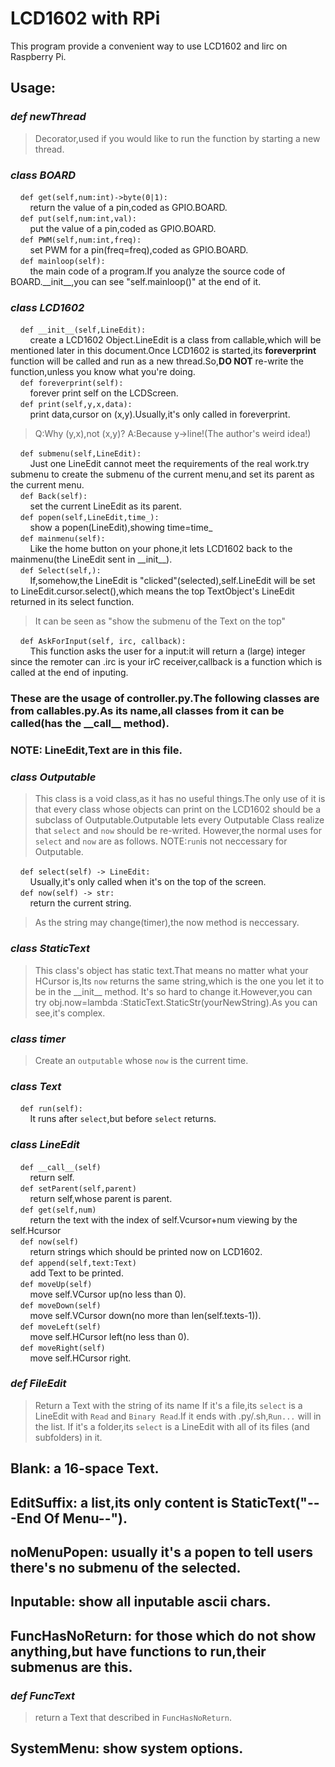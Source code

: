 # LCD1602 with RPi
 This program provide a convenient way to use LCD1602 and lirc on Raspberry Pi.
## Usage:
### ___def newThread___
> Decorator,used if you would like to run the function by starting a new thread.
### ___class BOARD___  
&nbsp;&nbsp;&nbsp;&nbsp;`def get(self,num:int)->byte(0|1):`  
&nbsp;&nbsp;&nbsp;&nbsp;&nbsp;&nbsp;&nbsp;&nbsp;return the value of a pin,coded as GPIO.BOARD.  
&nbsp;&nbsp;&nbsp;&nbsp;`def put(self,num:int,val):`    
&nbsp;&nbsp;&nbsp;&nbsp;&nbsp;&nbsp;&nbsp;&nbsp;put the value of a pin,coded as GPIO.BOARD.  
&nbsp;&nbsp;&nbsp;&nbsp;`def PWM(self,num:int,freq):`    
&nbsp;&nbsp;&nbsp;&nbsp;&nbsp;&nbsp;&nbsp;&nbsp;set PWM for a pin(freq=freq),coded as GPIO.BOARD.  
&nbsp;&nbsp;&nbsp;&nbsp;`def mainloop(self):`    
&nbsp;&nbsp;&nbsp;&nbsp;&nbsp;&nbsp;&nbsp;&nbsp;the main code of a program.If you analyze the source code of BOARD.\_\_init\_\_,you can see "self.mainloop()" at the end of it.  
  
  
### ___class LCD1602___
&nbsp;&nbsp;&nbsp;&nbsp;`def __init__(self,LineEdit):`    
&nbsp;&nbsp;&nbsp;&nbsp;&nbsp;&nbsp;&nbsp;&nbsp;create a LCD1602 Object.LineEdit is a class from callable,which will be mentioned later in this document.Once LCD1602 is started,its __foreverprint__ function will be called and run as a new thread.So,__DO NOT__ re-write the function,unless you know what you're doing.  
&nbsp;&nbsp;&nbsp;&nbsp;`def foreverprint(self):`    
&nbsp;&nbsp;&nbsp;&nbsp;&nbsp;&nbsp;&nbsp;&nbsp;forever print self on the LCDScreen.  
&nbsp;&nbsp;&nbsp;&nbsp;`def print(self,y,x,data):`    
&nbsp;&nbsp;&nbsp;&nbsp;&nbsp;&nbsp;&nbsp;&nbsp;print data,cursor on (x,y).Usually,it's only called in foreverprint.  

> Q:Why (y,x),not (x,y)? A:Because y->line!(The author's weird idea!)   

&nbsp;&nbsp;&nbsp;&nbsp;`def submenu(self,LineEdit):`    
&nbsp;&nbsp;&nbsp;&nbsp;&nbsp;&nbsp;&nbsp;&nbsp;Just one LineEdit cannot meet the requirements of the real work.try submenu to create the submenu of the current menu,and set its parent as the current menu.    
&nbsp;&nbsp;&nbsp;&nbsp;`def Back(self):`    
&nbsp;&nbsp;&nbsp;&nbsp;&nbsp;&nbsp;&nbsp;&nbsp;set the current LineEdit as its parent.  
&nbsp;&nbsp;&nbsp;&nbsp;`def popen(self,LineEdit,time_):`    
&nbsp;&nbsp;&nbsp;&nbsp;&nbsp;&nbsp;&nbsp;&nbsp;show a popen(LineEdit),showing time=time_  
&nbsp;&nbsp;&nbsp;&nbsp;`def mainmenu(self):`    
&nbsp;&nbsp;&nbsp;&nbsp;&nbsp;&nbsp;&nbsp;&nbsp;Like the home button on your phone,it lets LCD1602 back to the mainmenu(the LineEdit sent in \_\_init\_\_).  
&nbsp;&nbsp;&nbsp;&nbsp;`def Select(self,):`    
&nbsp;&nbsp;&nbsp;&nbsp;&nbsp;&nbsp;&nbsp;&nbsp;If,somehow,the LineEdit is "clicked"(selected),self.LineEdit will be set to LineEdit.cursor.select(),which means the top TextObject's LineEdit returned in its select function.  

> It can be seen as "show the submenu of the Text on the top"     

&nbsp;&nbsp;&nbsp;&nbsp;`def AskForInput(self, irc, callback):`    
&nbsp;&nbsp;&nbsp;&nbsp;&nbsp;&nbsp;&nbsp;&nbsp;This function asks the user for a input:it will return a (large) integer since the remoter can .irc is your irC receiver,callback is a function which is called at the end of inputing.  
### These are the usage of controller.py.The following classes are from callables.py.As its name,all classes from it can be called(has the \_\_call\_\_ method).
### NOTE: LineEdit,Text are in this file.

### ___class Outputable___
> This class is a void class,as it has no useful things.The only use of it is that every class whose objects can print on the LCD1602 should be a subclass of Outputable.Outputable lets every Outputable Class realize that `select` and `now` should be re-writed.
> However,the normal uses for `select` and `now` are as follows.
> NOTE:`run`is not neccessary for Outputable.

&nbsp;&nbsp;&nbsp;&nbsp;`def select(self) -> LineEdit:`    
&nbsp;&nbsp;&nbsp;&nbsp;&nbsp;&nbsp;&nbsp;&nbsp;Usually,it's only called when it's on the top of the screen.  
&nbsp;&nbsp;&nbsp;&nbsp;`def now(self) -> str:`    
&nbsp;&nbsp;&nbsp;&nbsp;&nbsp;&nbsp;&nbsp;&nbsp;return the current string.
> As the string may change(timer),the now method is neccessary.
### ___class StaticText___
> This class's object has static text.That means no matter what your HCursor is,Its `now` returns the same string,which is the one you let it to be in the \_\_init\_\_ method.
> It's so hard to change it.However,you can try obj.now=lambda :StaticText.StaticStr(yourNewString).As you can see,it's complex.

### ___class timer___
> Create an `outputable` whose `now` is the current time.

### ___class Text___
&nbsp;&nbsp;&nbsp;&nbsp;`def run(self):`    
&nbsp;&nbsp;&nbsp;&nbsp;&nbsp;&nbsp;&nbsp;&nbsp;It runs after `select`,but before `select` returns.

### ___class LineEdit___
&nbsp;&nbsp;&nbsp;&nbsp;`def __call__(self)`  
&nbsp;&nbsp;&nbsp;&nbsp;&nbsp;&nbsp;&nbsp;&nbsp;return self.  
&nbsp;&nbsp;&nbsp;&nbsp;`def setParent(self,parent)`  
&nbsp;&nbsp;&nbsp;&nbsp;&nbsp;&nbsp;&nbsp;&nbsp;return self,whose parent is parent.  
&nbsp;&nbsp;&nbsp;&nbsp;`def get(self,num)`  
&nbsp;&nbsp;&nbsp;&nbsp;&nbsp;&nbsp;&nbsp;&nbsp;return the text with the index of self.Vcursor+num viewing by the self.Hcursor  
&nbsp;&nbsp;&nbsp;&nbsp;`def now(self)`  
&nbsp;&nbsp;&nbsp;&nbsp;&nbsp;&nbsp;&nbsp;&nbsp;return strings which should be printed now on LCD1602.    
&nbsp;&nbsp;&nbsp;&nbsp;`def append(self,text:Text)`  
&nbsp;&nbsp;&nbsp;&nbsp;&nbsp;&nbsp;&nbsp;&nbsp;add Text to be printed.   
&nbsp;&nbsp;&nbsp;&nbsp;`def moveUp(self)`  
&nbsp;&nbsp;&nbsp;&nbsp;&nbsp;&nbsp;&nbsp;&nbsp;move self.VCursor up(no less than 0).   
&nbsp;&nbsp;&nbsp;&nbsp;`def moveDown(self)`  
&nbsp;&nbsp;&nbsp;&nbsp;&nbsp;&nbsp;&nbsp;&nbsp;move self.VCursor down(no more than len(self.texts-1)).   
&nbsp;&nbsp;&nbsp;&nbsp;`def moveLeft(self)`  
&nbsp;&nbsp;&nbsp;&nbsp;&nbsp;&nbsp;&nbsp;&nbsp;move self.HCursor left(no less than 0).   
&nbsp;&nbsp;&nbsp;&nbsp;`def moveRight(self)`  
&nbsp;&nbsp;&nbsp;&nbsp;&nbsp;&nbsp;&nbsp;&nbsp;move self.HCursor right.   

### ___def FileEdit___
> Return a Text with the string of its name
> If it's a file,its `select` is a LineEdit with `Read` and `Binary Read`.If it ends with .py/.sh,`Run...` will in the list.
> If it's a folder,its `select` is a LineEdit with all of its files (and subfolders) in it.  

## Blank: a 16-space Text.
## EditSuffix: a list,its only content is StaticText("---End Of Menu--").
## noMenuPopen: usually it's a popen to tell users there's no submenu of the selected.
## Inputable: show all inputable ascii chars.
## FuncHasNoReturn: for those which do not show anything,but have functions to run,their submenus are this.
### ___def FuncText___
> return a Text that described in `FuncHasNoReturn`.

## SystemMenu: show system options.
